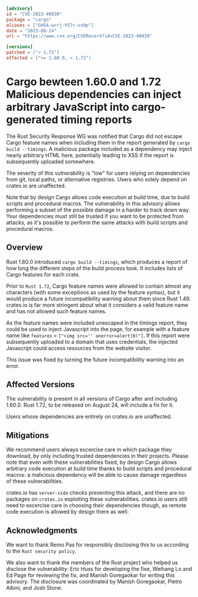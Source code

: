 ```toml
[advisory]
id = "CVE-2023-40030"
package = "cargo"
aliases = ["GHSA-wrrj-h57r-vx9p"]
date = "2023-08-24"
url = "https://www.cve.org/CVERecord?id=CVE-2023-40030"

[versions]
patched = ["> 1.72"]
affected = [">= 1.60.0, < 1.72"]
```

# Cargo bewteen 1.60.0 and 1.72 Malicious dependencies can inject arbitrary JavaScript into cargo-generated timing reports

The Rust Security Response WG was notified that Cargo did not escape Cargo feature names when including them in the report generated by `cargo build --timings`. A malicious package included as a dependency may inject nearly arbitrary HTML here, potentially leading to XSS if the report is subsequently uploaded somewhere.

The severity of this vulnerability is "low" for users relying on dependencies from git, local paths, or alternative registries. Users who solely depend on crates.io are unaffected.

Note that by design Cargo allows code execution at build time, due to build scripts and procedural macros. The vulnerability in this advisory allows performing a subset of the possible damage in a harder to track down way. Your dependencies must still be trusted if you want to be protected from attacks, as it's possible to perform the same attacks with build scripts and procedural macros.

## Overview

Rust 1.60.0 introduced `cargo build --timings`, which produces a report of how long the different steps of the build process took. It includes lists of Cargo features for each crate.

Prior to `Rust 1.72`, Cargo feature names were allowed to contain almost any characters (with some exceptions as used by the feature syntax), but it would produce a future incompatibility warning about them since Rust 1.49. crates.io is far more stringent about what it considers a valid feature name and has not allowed such feature names.

As the feature names were included unescaped in the timings report, they could be used to inject Javascript into the page, for example with a feature name like `features` = `["<img src='' onerror=alert(0)"]`. If this report were subsequently uploaded to a domain that uses credentials, the injected Javascript could access resources from the website visitor.

This issue was fixed by turning the future incompatibility warning into an error.

## Affected Versions

The vulnerability is present in all versions of Cargo after and including 1.60.0. Rust 1.72, to be released on August 24, will include a fix for it.

Users whose dependencies are entirely on crates.io are unaffected.

## Mitigations

We recommend users always excercise care in which package they download, by only including trusted dependencies in their projects. Please note that even with these vulnerabilities fixed, by design Cargo allows arbitrary code execution at build time thanks to build scripts and procedural macros: a malicious dependency will be able to cause damage regardless of these vulnerabilities.

crates.io has `server-side` checks preventing this attack, and there are no packages on `crates.io` exploiting these vulnerabilities. crates.io users still need to excercise care in choosing their dependencies though, as remote code execution is allowed by design there as well.

## Acknowledgments

We want to thank Remo Pas for responsibly disclosing this to us according to the `Rust security policy`.

We also want to thank the members of the Rust project who helped us disclose the vulnerability: Eric Huss for developing the fixe, Weihang Lo and Ed Page for reviewing the fix, and Manish Goregaokar for writing this advisory. The disclosure was coordinated by Manish Goregaokar, Pietro Albini, and Josh Stone.
